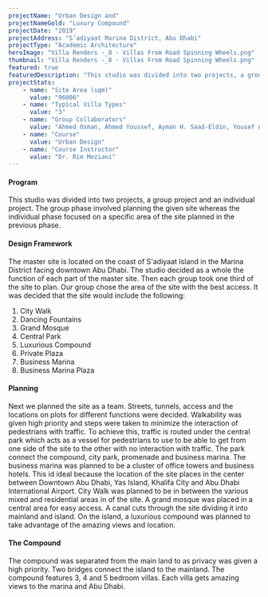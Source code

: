 ```yaml
---
projectName: "Urban Design and"
projectNameGold: "Luxury Compound"
projectDate: "2019"
projectAddress: "S’adiyaat Marina District, Abu Dhabi"
projectType: "Academic Architecture"
heroImage: "Villa Renders -_8 - Villas From Road Spinning Wheels.png"
thumbnail: "Villa Renders -_8 - Villas From Road Spinning Wheels.png"
featured: true
featuredDescription: "This studio was divided into two projects, a group project and an individual project. The group phase involved planning the given site whereas the individual phase focused on a specific area of the site planned in the previous phase."
projectStats:
    - name: "Site Area (sqm)"
      value: "96006"
    - name: "Typical Villa Types"
      value: "3"
    - name: "Group Collaborators"
      value: "Ahmed Osman, Ahmed Youssef, Ayman H. Saad-Eldin, Yousef Al-Rawee"
    - name: "Course"
      value: "Urban Design"
    - name: "Course Instructor"
      value: "Dr. Rim Meziani"
---
```

#### Program
This studio was divided into two projects, a group project and an individual project. The group phase involved planning the given site whereas the individual phase focused on a specific area of the site planned in the previous phase.

#### Design Framework
The master site is located on the coast of S'adiyaat Island in the Marina District facing downtown Abu Dhabi. The studio decided as a whole the function of each part of the master site. Then each group took one third of the site to plan. Our group chose the area of the site with the best access. It was decided that the site would include the following:
1. City Walk
1. Dancing Fountains
1. Grand Mosque
1. Central Park
1. Luxurious Compound
1. Private Plaza
1. Business Marina
1. Business Marina Plaza

#### Planning
Next we planned the site as a team. Streets, tunnels, access and the locations on plots for different functions were decided. Walkability was given high priority and steps were taken to minimize the interaction of pedestrians with traffic. To achieve this, traffic is routed under the central park which acts as a vessel for pedestrians to use to be able to get from one side of the site to the other with no interaction with traffic. The park connect the compound, city park, promenade and business marina. The business marina was planned to be a cluster of office towers and business hotels. This id ideal because the location of the site places in the center between Downtown Abu Dhabi, Yas Island, Khalifa City and Abu Dhabi International Airport. City Walk was planned to be in between the various mixed and residential areas in of the site. A grand mosque was placed in a central area for easy access. A canal cuts through the site dividing it into mainland and island. On the island, a luxurious compound was planned to take advantage of the amazing views and location. 

#### The Compound
The compound was separated from the main land to as privacy was given a high priority. Two bridges connect the island to the mainland. The compound features 3, 4 and 5 bedroom villas. Each villa gets amazing views to the marina and Abu Dhabi.  